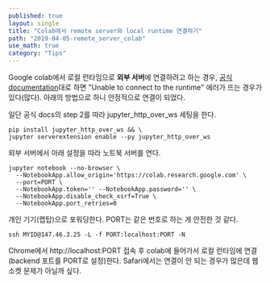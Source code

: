```yaml
---
published: true
layout: single
title: "Colab에서 remote server와 local runtime 연결하기"
path: "2019-04-05-remote_server_colab"
use_math: true
category: "Tips"
---
```


Google colab에서 로컬 런타임으로 **외부 서버**에 연결하려고 하는 경우, [공식 documentation](https://research.google.com/colaboratory/local-runtimes.html)대로 하면 "Unable to connect to the runtime" 에러가 뜨는 경우가 있다(많다). 아래의 방법으로 하니 안정적으로 연결이 되었다.

일단 공식 docs의 step 2를 따라 jupyter_http_over_ws 세팅을 한다.
```
pip install jupyter_http_over_ws && \
jupyter serverextension enable --py jupyter_http_over_ws
```

외부 서버에서 아래 설정을 따라 노트북 서버를 연다.
```
jupyter notebook --no-browser \
  --NotebookApp.allow_origin='https://colab.research.google.com' \
  --port=PORT \
  --NotebookApp.token='' --NotebookApp.password='' \
  --NotebookApp.disable_check_xsrf=True \
  --NotebookApp.port_retries=0
```

개인 기기(랩탑)으로 포워딩한다. PORT는 같은 번호로 하는 게 안전한 것 같다.
```
ssh MYID@147.46.3.25 -L -f PORT:localhost:PORT -N
```

Chrome에서 http://localhost:PORT 접속 후 colab에 들어가서 로컬 런타임에 연결(backend 포트를 PORT로 설정)한다. Safari에서는 연결이 안 되는 경우가 많은데 웹소켓 문제가 아닐까 싶다.